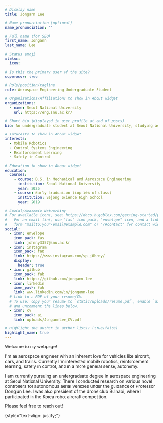 ```yaml
---
# Display name
title: Jongann Lee

# Name pronunciation (optional)
name_pronunciation: ''

# Full name (for SEO)
first_name: Jongann
last_name: Lee

# Status emoji
status:
  icon:

# Is this the primary user of the site?
superuser: true

# Role/position/tagline
role: Aerospace Engineering Undergraduate Student

# Organizations/Affiliations to show in About widget
organizations:
  - name: Seoul National University
    url: https://eng.snu.ac.kr/

# Short bio (displayed in user profile at end of posts)
bio: An undergraduate student at Seoul National University, studying aerospace engineering.

# Interests to show in About widget
interests:
  - Mobile Robotics
  - Control Systems Engineering
  - Reinforcement Learning
  - Safety in Control

# Education to show in About widget
education:
  courses:
    - course: B.S. in Mechanical and Aerospace Engineering
      institution: Seoul National University
      year: 2025
    - course: Early Graduation (top 10% of class)
      institution: Sejong Science High School
      year: 2019

# Social/Academic Networking
# For available icons, see: https://docs.hugoblox.com/getting-started/page-builder/#icons
#   For an email link, use "fas" icon pack, "envelope" icon, and a link in the
#   form "mailto:your-email@example.com" or "/#contact" for contact widget.
social:
  - icon: envelope
    icon_pack: fas
    link: johnny3357@snu.ac.kr
  - icon: instagram
    icon_pack: fab
    link: https://www.instagram.com/sp_j0hnny/
    display:
      header: true
  - icon: github
    icon_pack: fab
    link: https://github.com/jongann-lee
  - icon: linkedin
    icon_pack: fab
    link: www.linkedin.com/in/jongann-lee
  # Link to a PDF of your resume/CV.
  # To use: copy your resume to `static/uploads/resume.pdf`, enable `ai` icons in `params.yaml`,
  # and uncomment the lines below.
  - icon: cv
    icon_pack: ai
    link: uploads/JongannLee_CV.pdf

# Highlight the author in author lists? (true/false)
highlight_name: true
---
```


Welcome to my webpage!

I'm an aerospace engineer with an inherent love for vehicles like aircraft, cars, and trains. Currently I'm interested mobile robotics, reinforcement learning, safety in control, and in a more general sense, autonomy.

I am currently pursuing an undergraduate degree in aerospace engineering at Seoul National University. There I conducted research on various novel controllers for autonomous aerial vehicles under the guidance of Professor Dongjun Lee. I was also president of the drone club Bulnabi, where I participated in the Korea robot aircraft competition.

Please feel free to reach out!

{style="text-align: justify;"}
